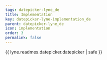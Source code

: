 ```yaml
---
tags: datepicker-lyne_de
title: Implementation
key: datepicker-lyne-implementation_de
parent: datepicker-lyne_de
icon: implementation
order: 3
permalink: false  
---
```

{{ lyne.readmes.datepicker.datepicker | safe }}


